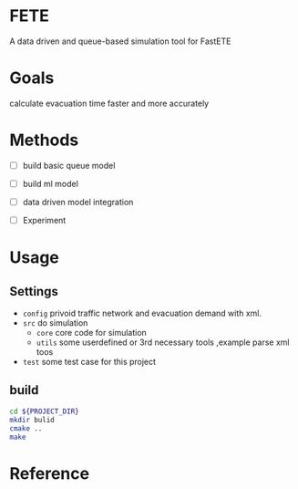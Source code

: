 # FETE
A data driven and  queue-based simulation tool for FastETE 

# Goals
calculate evacuation time faster and  more accurately

# Methods
- [ ] build basic queue model
- [ ] build ml model
- [ ] data driven model integration
- [ ] Experiment


# Usage
## Settings
- `config` privoid traffic network and evacuation demand with xml.
- `src` do simulation
    - `core` core code for simulation
    - `utils` some userdefined or 3rd necessary tools ,example parse xml toos
- `test` some test case for this project

## build
```bash
cd ${PROJECT_DIR}
mkdir bulid
cmake ..
make
```

# Reference
